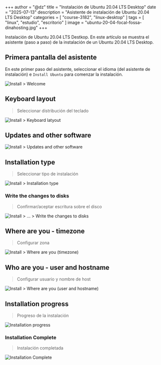 +++
author = "@dz"
title = "Instalación de Ubuntu 20.04 LTS Desktop"
date = "2025-07-13"
description = "Asistente de instalación de Ubuntu 20.04 LTS Desktop"
categories = [
    "course-3182",
    "linux-desktop"
]
tags = [
    "linux",
    "estudio",
    "escritorio"
]
image = "ubuntu-20-04-focal-fossa-dinahosting.jpg"
+++

Instalación de Ubuntu 20.04 LTS Destkop. <!-- more-->En este artículo se muestra el asistente (paso a paso) de la instalación de un Ubuntu 20.04 LTS Desktop.

## Primera pantalla del asistente

En este primer paso del asistente, seleccionar el idioma (del asistente de instalación) e `Install Ubuntu` para comenzar la instalación.

![Install > Welcome](ubuntu20.04lts-desktop.install-welcome.png)

## Keyboard layout

> Seleccionar distribución del teclado
>

![Install > Keyboard latyout](ubuntu20.04lts-desktop.install-keyboard-layout.png)

## Updates and other software

![Install > Updates and other software](ubuntu20.04lts-desktop.install-updates-and-other-soft.png)

## Installation type

> Seleccionar tipo de instalación

![Install > Installation type](ubuntu20.04lts-desktop.install-installation-type.png)

### Write the changes to disks

> Confirmar/aceptar escritura sobre el disco

![Install > ... > Write the changes to disks](ubuntu20.04lts-desktop.install-write-change-disks.png)

## Where are you - timezone

> Configurar zona

![Install > Where are you (timezone)](ubuntu20.04lts-desktop.install-where-are-you.png)

## Who are you - user and hostname

> Configurar usuario y nombre de host

![Install > Where are you (user and hostname)](ubuntu20.04lts-desktop.install-who-are-you.png)

## Installation progress

> Progreso de la instalación

![Installation progress](ubuntu20.04lts-desktop.install-status-installing.png)

### Installation Complete

> Instalación completada

![Installation Complete](ubuntu20.04lts-desktop.install-installation-complete.png)
